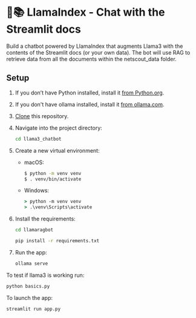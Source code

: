 # 🦙📚 LlamaIndex - Chat with the Streamlit docs

Build a chatbot powered by LlamaIndex that augments Llama3 with the contents of the Streamlit docs (or your own data). The bot will use RAG to retrieve data from all the documents within the netscout_data folder.

## Setup

1. If you don’t have Python installed, install it [from Python.org](https://www.python.org/downloads/).

2. If you don't have ollama installed, install it [from ollama.com](https://ollama.com/).

3. [Clone](https://docs.github.com/en/repositories/creating-and-managing-repositories/cloning-a-repository) this repository.

4. Navigate into the project directory:

   ```cmd
   cd llama3_chatbot
   ```

5. Create a new virtual environment:

   - macOS:

     ```bash
     $ python -m venv venv
     $ . venv/bin/activate
     ```

   - Windows:
     ```cmd
     > python -m venv venv
     > .\venv\Scripts\activate
     ```

6. Install the requirements:

   ```cmd
   cd llamaragbot
   ```
   ```cmd
   pip install -r requirements.txt
   ```

7. Run the app:

   
   ```cmd
   ollama serve
   ```

To test if llama3 is working run:
   ```cmd
   python basics.py
   ```

To launch the app:
   ```cmd
   streamlit run app.py
   ```
